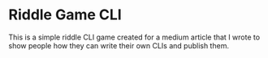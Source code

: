 # Riddle Game CLI

This is a simple riddle CLI game created for a medium article that I wrote to show people how they can write their own CLIs and publish them.